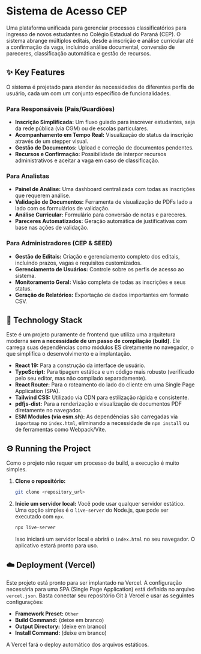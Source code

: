 # Sistema de Acesso CEP

Uma plataforma unificada para gerenciar processos classificatórios para ingresso de novos estudantes no Colégio Estadual do Paraná (CEP). O sistema abrange múltiplos editais, desde a inscrição e análise curricular até a confirmação da vaga, incluindo análise documental, conversão de pareceres, classificação automática e gestão de recursos.

## ✨ Key Features

O sistema é projetado para atender às necessidades de diferentes perfis de usuário, cada um com um conjunto específico de funcionalidades.

### Para Responsáveis (Pais/Guardiões)
- **Inscrição Simplificada:** Um fluxo guiado para inscrever estudantes, seja da rede pública (via CGM) ou de escolas particulares.
- **Acompanhamento em Tempo Real:** Visualização do status da inscrição através de um stepper visual.
- **Gestão de Documentos:** Upload e correção de documentos pendentes.
- **Recursos e Confirmação:** Possibilidade de interpor recursos administrativos e aceitar a vaga em caso de classificação.

### Para Analistas
- **Painel de Análise:** Uma dashboard centralizada com todas as inscrições que requerem análise.
- **Validação de Documentos:** Ferramenta de visualização de PDFs lado a lado com os formulários de validação.
- **Análise Curricular:** Formulário para conversão de notas e pareceres.
- **Pareceres Automatizados:** Geração automática de justificativas com base nas ações de validação.

### Para Administradores (CEP & SEED)
- **Gestão de Editais:** Criação e gerenciamento completo dos editais, incluindo prazos, vagas e requisitos customizados.
- **Gerenciamento de Usuários:** Controle sobre os perfis de acesso ao sistema.
- **Monitoramento Geral:** Visão completa de todas as inscrições e seus status.
- **Geração de Relatórios:** Exportação de dados importantes em formato CSV.

## 🚀 Technology Stack

Este é um projeto puramente de frontend que utiliza uma arquitetura moderna **sem a necessidade de um passo de compilação (build)**. Ele carrega suas dependências como módulos ES diretamente no navegador, o que simplifica o desenvolvimento e a implantação.

- **React 19:** Para a construção da interface de usuário.
- **TypeScript:** Para tipagem estática e um código mais robusto (verificado pelo seu editor, mas não compilado separadamente).
- **React Router:** Para o roteamento do lado do cliente em uma Single Page Application (SPA).
- **Tailwind CSS:** Utilizado via CDN para estilização rápida e consistente.
- **pdfjs-dist:** Para a renderização e visualização de documentos PDF diretamente no navegador.
- **ESM Modules (via esm.sh):** As dependências são carregadas via `importmap` no `index.html`, eliminando a necessidade de `npm install` ou de ferramentas como Webpack/Vite.

## ⚙️ Running the Project

Como o projeto não requer um processo de build, a execução é muito simples.

1.  **Clone o repositório:**
    ```bash
    git clone <repository_url>
    ```

2.  **Inicie um servidor local:**
    Você pode usar qualquer servidor estático. Uma opção simples é o `live-server` do Node.js, que pode ser executado com `npx`.

    ```bash
    npx live-server
    ```

    Isso iniciará um servidor local e abrirá o `index.html` no seu navegador. O aplicativo estará pronto para uso.

## ☁️ Deployment (Vercel)

Este projeto está pronto para ser implantado na Vercel. A configuração necessária para uma SPA (Single Page Application) está definida no arquivo `vercel.json`. Basta conectar seu repositório Git à Vercel e usar as seguintes configurações:

- **Framework Preset:** `Other`
- **Build Command:** (deixe em branco)
- **Output Directory:** (deixe em branco)
- **Install Command:** (deixe em branco)

A Vercel fará o deploy automático dos arquivos estáticos.